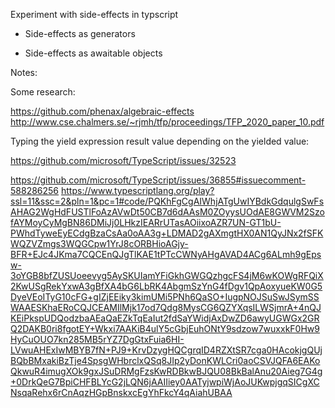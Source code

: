 Experiment with side-effects in typscript

- Side-effects as generators

- Side-effects as awaitable objects

Notes:

Some research:

https://github.com/phenax/algebraic-effects
http://www.cse.chalmers.se/~rjmh/tfp/proceedings/TFP_2020_paper_10.pdf

Typing the yield expression result value depending on the yielded value:

https://github.com/microsoft/TypeScript/issues/32523

https://github.com/microsoft/TypeScript/issues/36855#issuecomment-588286256
https://www.typescriptlang.org/play?ssl=11&ssc=2&pln=1&pc=1#code/PQKhFgCgAIWhjATgUwIYBdkGdqulgSwFsAHAG2WgHdFUSTlFoAzAVwDt50CB7d6dAAsM0ZOyysUOdAE8GWVM2SzofAYMoyCyMgBN86DMiJj0LHkzIEARrUTasAOiixoAZR7UN-GT1bU-PWhdTyweEyECdgBzaCsAa0oAA3g+LDMAD2gAXmgtHX0AN1QyJNx2fSFKWQZVZmgs3WQGCpw1YrJ8cORBHioAGjy-BFR+EJc4JKma7CQCEnQJgTlKAE1tPTcCWNyAHgAVAD4ACg6ALmh9gEpsw-3oYGB8bfZUSUoeevyg5AySKUIamYFiGkhGWGQzhgcFS4jM6wKOWgRFQiX2KwUSgRekYxwA3gBfXA4bG6LbRK4AbgmSzYnG4fDgv1QpAoxyueKW0G5DyeVEoITyG10cFG+gIZjEEiky3kimUMi5PNh6QaSO+IugpNOJSuSwJSymSSWAAESKhaERoCQJCEAMIlMjk17od7Qdg8MysCG6QZYXqsILWSjmrA+4nQJKEiPkspUDQodzbaAEaQaEZkTqEaIut2fdSaYWidjAxDwZD6awyUGWGx2GRQ2DAKB0ri8fgotEY+Wkxi7AAKiB4ulY5cGbjEuhONtY9sdzow7wuxxkF0Hw9HyCuOUO7kn285MB5rYZ7DgGtxFuia6HI-LVwuAHExIwMBYB7fN+PJ9+KrvDzygHQCgrqID4RZXtSR7cga0HAcokjgQUjBQbBMxakiBzTje4SpsgWHbrclxQSq8JIp2yDonKWLCri0aoCSVJQFA6EAKoQkwuR4imugXOk9gxJSuDRMgFzsKwRDBkwBJQU08BkBalAnu20Aieg7G4g+0DrkQeG7BpiCHFBLYcG2jLQN6jAAIIiey0AATyjwpiWjAoJUKwpjgqSICgXCNsqaRehx6rCnAqzHGpBnskxcEgYhFkcY4qAiahUBAA
